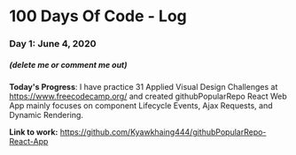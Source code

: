 # 100 Days Of Code - Log

### Day 1: June 4, 2020
##### (delete me or comment me out)

**Today's Progress**: I have practice 31 Applied Visual Design Challenges at https://www.freecodecamp.org/ and created githubPopularRepo React Web App mainly focuses on component Lifecycle Events, Ajax Requests, and Dynamic Rendering.

**Link to work:** https://github.com/Kyawkhaing444/githubPopularRepo-React-App
